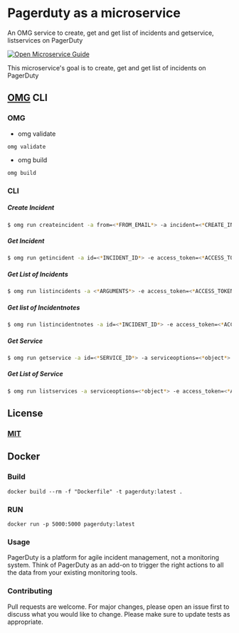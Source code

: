 # Pagerduty as a microservice
An OMG service to create, get and get list of incidents and getservice, listservices on PagerDuty

[![Open Microservice Guide](https://img.shields.io/badge/OMG-enabled-brightgreen.svg?style=for-the-badge)](https://microservice.guide)

This microservice's goal is to create, get and get list of incidents on PagerDuty

## [OMG](hhttps://microservice.guide) CLI


### OMG

* omg validate
```
omg validate
```
* omg build
```
omg build
```

### CLI

##### Create Incident
```sh
$ omg run createincident -a from=<*FROM_EMAIL*> -a incident=<*CREATE_INCIDENT_OBJECT*> -e access_token=<*ACCESS_TOKEN*>
```
##### Get Incident
```sh
$ omg run getincident -a id=<*INCIDENT_ID*> -e access_token=<*ACCESS_TOKEN*>
```
##### Get List of Incidents
```sh
$ omg run listincidents -a <*ARGUMENTS*> -e access_token=<*ACCESS_TOKEN*>
```
##### Get list of Incidentnotes
```sh
$ omg run listincidentnotes -a id=<*INCIDENT_ID*> -e access_token=<*ACCESS_TOKEN*>
```
##### Get Service
```sh
$ omg run getservice -a id=<*SERVICE_ID*> -a serviceoptions=<*object*> -e access_token=<*ACCESS_TOKEN*>
```
##### Get List of Service
```sh
$ omg run listservices -a serviceoptions=<*object*> -e access_token=<*ACCESS_TOKEN*>
```

## License
### [MIT](https://choosealicense.com/licenses/mit/)

## Docker
### Build
```
docker build --rm -f "Dockerfile" -t pagerduty:latest .
```
### RUN
```
docker run -p 5000:5000 pagerduty:latest
```

### Usage
PagerDuty is a platform for agile incident management, not a monitoring system. Think of PagerDuty as an add-on to trigger the right actions to all the data from your existing monitoring tools.

### Contributing
Pull requests are welcome. For major changes, please open an issue first to discuss what you would like to change.
Please make sure to update tests as appropriate.
